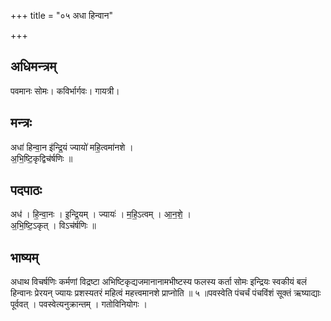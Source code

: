 +++
title = "०५ अधा हिन्वान"

+++
## अधिमन्त्रम्
पवमानः सोमः। कविर्भार्गवः। गायत्री।

## मन्त्रः
अधा॑ हिन्वा॒न इ॑न्द्रि॒यं ज्यायो॑ महि॒त्वमा॑नशे ।  
अ॒भि॒ष्टि॒कृद्विच॑र्षणिः ॥

## पदपाठः
अध॑ । हि॒न्वा॒नः । इ॒न्द्रि॒यम् । ज्यायः॑ । म॒हि॒ऽत्वम् । आ॒न॒शे॒ ।  
अ॒भि॒ष्टि॒ऽकृत् । विऽच॑र्षणिः ॥

## भाष्यम्
अधाथ विचर्षणिः कर्मणां विद्रष्टा अभिष्टिकृद्यजमानानामभीष्टस्य फलस्य कर्ता सोमः इन्द्रियः स्वकीयं बलं हिन्वानः प्रेरयन् ज्यायः प्रशस्यतरं महित्वं महत्त्वमानशे प्राप्नोति ॥ ५ ॥पवस्वेति पंचर्चं पंचविंशं सूक्तं ऋष्याद्याः पूर्ववत् । पवस्वेत्यनुक्रान्तम् । गतोविनियोगः ।